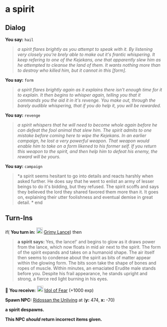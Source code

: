 # a spirit
## Dialog

**You say:** `hail`



>*a spirit flares brightly as you attempt to speak with it. By listening very closely you're brely able to make out it's frantic whispering. It keep refering to one of the Kejekans, one that apparently slew him as he attempted to cleanse the land of them. It wants nothing more than to destroy who killed him, but it cannot in this [form].*

**You say:** `form`



>*a spirit flares brightly again as it explains there isn't enough time for it to explain. It then begins to whisper again, telling you that it commands you the aid it in it's revenge. You make out, through the barely audible whispering, that if you do help it, you will be rewarded.*

**You say:** `revenge`



>*a spirit whispers that he will need to become whole again before he can defeat the fool animal that slew him. The spirit admits to one mistake before coming here to wipe the Kejekans. In an earlier campaign, he lost a very powerful weapon. That weapon would enable him to take on a form likened to his former self. If you return this weapon to the spirit, and then help him to defeat his enemy, the reward will be yours.*

**You say:** `campaign`



>*a spirit seems hesitant to go into details and reacts harshly when asked further. He does say that he went to enlist an army of lesser beings to do it's bidding, but they refused. The spirit scoffs and says they believed the lord they shared favored them more than it. It goes on, explaining their utter foolishness and eventual demise in great detail. *
end

## Turn-Ins





if( **You turn in:** <img style="background:url(/static/icons/blank_slot.gif);width:20px;height:20px;" src="/static/icons/item_740.png" alt="" /> <a
                                href="/item/2100" data-url="2100" class="tooltip-link link">Grimy Lance</a>) then 


>**a spirit says:** Yes, the lance!' and begins to glow as it draws power from the lance, which now floats in mid air next to the spirit. The form of the spirit expands and takes on a humanoid shape. The air itself then seems to condense about the spirit as bits of matter appear within the glowing form. The bits soon take the shape of bones and ropes of muscle. Within minutes, an emaciated Erudite male stands before you. Despite his frail appearance, he stands upright and strong, a fierce red light burning in his eyes.


 &#127873; **You receive:**  <img style="background:url(/static/icons/blank_slot.gif);width:20px;height:20px;" src="/static/icons/item_893.png" alt="" /> <a
                                href="/item/2297" data-url="2297" class="tooltip-link link">Idol of Fear</a> (+1000 exp)

 


**Spawn NPC:**  [Ridossan the Unliving](/npc/100017) at (**y:** 474, **x:** -70)


**a spirit despawns.**

**This NPC *should* return incorrect items given.**

